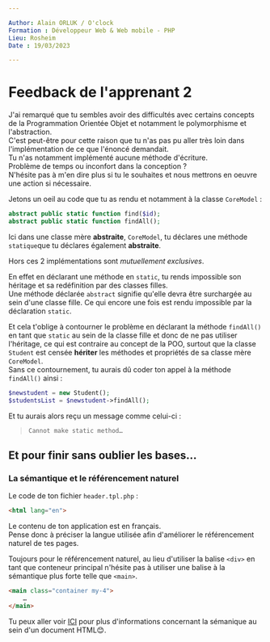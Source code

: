 ```yaml
---

Author: Alain ORLUK / O'clock  
Formation : Développeur Web & Web mobile - PHP 
Lieu: Rosheim
Date : 19/03/2023  

---
```

# **Feedback de l'apprenant 2**

J'ai remarqué que tu sembles avoir des difficultés avec certains concepts de la Programmation Orientée Objet et notamment le polymorphisme et l'abstraction.  
C'est peut-être pour cette raison que tu n'as pas pu aller très loin dans l'implémentation de ce que l'énoncé demandait.  
Tu n'as notamment implémenté aucune méthode d'écriture.  
Problème de temps ou inconfort dans la conception ?  
N'hésite pas à m'en dire plus si tu le souhaites et nous mettrons en oeuvre une action si nécessaire.  

Jetons un oeil au code que tu as rendu et notamment à la classe `CoreModel` :  

```php
abstract public static function find($id);
abstract public static function findAll();
```

Ici dans une classe mère **abstraite**, `CoreModel`, tu déclares une méthode `statique`que tu déclares également **abstraite**.  

Hors ces 2 implémentations sont *mutuellement exclusives*.  

En effet en déclarant une méthode en `static`, tu rends impossible son héritage et sa redéfinition par des classes filles.  
Une méthode déclarée `abstract` signifie qu'elle devra être surchargée au sein d'une classe fille. Ce qui encore une fois est rendu impossible par la déclaration `static`.  

Et cela t'oblige à contourner le problème en déclarant la méthode `findAll()` en tant que `static` au sein de la classe fille et donc de ne pas utiliser l'héritage, ce qui est contraire au concept de la POO, surtout que la classe `Student` est censée **hériter** les méthodes et propriétés de sa classe mère `CoreModel`.  
Sans ce contournement, tu aurais dû coder ton appel à la méthode `findAll()` ainsi :  

```php
$newstudent = new Student();
$studentsList = $newstudent->findAll();
```

Et tu aurais alors reçu un message comme celui-ci :  
> `Cannot make static method…`

## **Et pour finir sans oublier les bases…**

### **La sémantique et le référencement naturel**

Le code de ton fichier `header.tpl.php` :  

```html
<html lang="en">
```

Le contenu de ton application est en français.  
Pense donc à préciser la langue utilisée afin d'améliorer le référencement naturel de tes pages.  

Toujours pour le référencement naturel, au lieu d'utiliser la balise `<div>` en tant que conteneur principal n'hésite pas à utiliser une balise à la sémantique plus forte telle que `<main>`.  

```html
<main class="container my-4">
    …
</main>
```

Tu peux aller voir [ICI](https://developer.mozilla.org/fr/docs/Glossary/Semantics) pour plus d'informations concernant la sémanique au sein d'un document HTML😊.  
